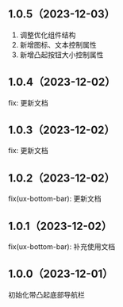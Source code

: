 ## 1.0.5（2023-12-03）
1. 调整优化组件结构
2. 新增图标、文本控制属性
3. 新增凸起按钮大小控制属性
## 1.0.4（2023-12-02）
fix: 更新文档
## 1.0.3（2023-12-02）
fix: 更新文档
## 1.0.2（2023-12-02）
fix(ux-bottom-bar): 更新文档
## 1.0.1（2023-12-02）
fix(ux-bottom-bar): 补充使用文档
## 1.0.0（2023-12-01）
初始化带凸起底部导航栏
